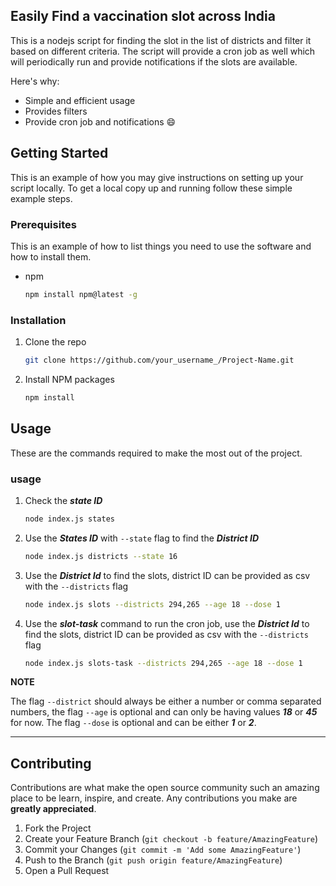 <!-- ABOUT THE PROJECT -->
## Easily Find a vaccination slot across India

This is a nodejs script for finding the slot in the list of districts and filter it based on different criteria. The script will provide a cron job as well which will periodically run and provide notifications if the slots are available.

Here's why:
* Simple and efficient usage
* Provides filters
* Provide cron job and notifications :smile:



<!-- GETTING STARTED -->
## Getting Started

This is an example of how you may give instructions on setting up your script locally.
To get a local copy up and running follow these simple example steps.

### Prerequisites

This is an example of how to list things you need to use the software and how to install them.
* npm
  ```sh
  npm install npm@latest -g
  ```

### Installation

1. Clone the repo
   ```sh
   git clone https://github.com/your_username_/Project-Name.git
   ```
1. Install NPM packages
   ```sh
   npm install
   ```



<!-- USAGE EXAMPLES -->
## Usage

These are the commands required to make the most out of the project.


### usage

1. Check the ***state ID***
   ```sh
   node index.js states
   ```
1. Use the ***States ID*** with `--state` flag to find the ***District ID*** 
   ```sh
   node index.js districts --state 16
   ```
1. Use the ***District Id*** to find the slots, district ID can be provided as csv with the `--districts` flag
   ```sh
   node index.js slots --districts 294,265 --age 18 --dose 1
   ```
1. Use the ***slot-task*** command to run the cron job, use the ***District Id*** to find the slots, district ID can be provided as csv with the `--districts` flag
   ```sh
   node index.js slots-task --districts 294,265 --age 18 --dose 1
   ```

**NOTE**

The flag `--district` should always be either a number or comma separated numbers, the flag `--age` is optional and can only be having values ***18*** or ***45*** for now. The flag `--dose` is optional and can be either ***1*** or ***2***.

---




<!-- CONTRIBUTING -->
## Contributing

Contributions are what make the open source community such an amazing place to be learn, inspire, and create. Any contributions you make are **greatly appreciated**.

1. Fork the Project
2. Create your Feature Branch (`git checkout -b feature/AmazingFeature`)
3. Commit your Changes (`git commit -m 'Add some AmazingFeature'`)
4. Push to the Branch (`git push origin feature/AmazingFeature`)
5. Open a Pull Request



